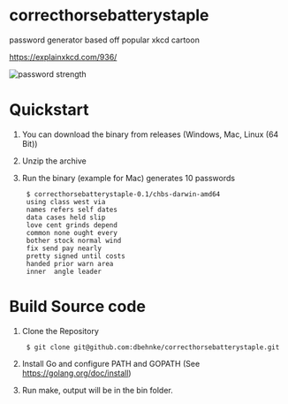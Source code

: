 # correcthorsebatterystaple
password generator based off popular xkcd cartoon

https://explainxkcd.com/936/

![password strength](http://imgs.xkcd.com/comics/password_strength.png)

# Quickstart

1. You can download the binary from releases (Windows, Mac, Linux (64 Bit))

2. Unzip the archive

3. Run the binary  (example for Mac) generates 10 passwords

        $ correcthorsebatterystaple-0.1/chbs-darwin-amd64
        using class west via
        names refers self dates
        data cases held slip
        love cent grinds depend
        common none ought every
        bother stock normal wind
        fix send pay nearly
        pretty signed until costs
        handed prior warn area
        inner  angle leader

# Build Source code

1. Clone the Repository

        $ git clone git@github.com:dbehnke/correcthorsebatterystaple.git

2. Install Go and configure PATH and GOPATH (See https://golang.org/doc/install)

3. Run make, output will be in the bin folder.

